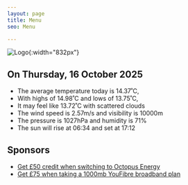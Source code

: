 ```yaml
---
layout: page
title: Menu
seo: Menu

---
```


![Logo](/images/logo.jpg){:width="832px"}

<!-- weather_marker starts -->
## On Thursday, 16 October 2025

- The average temperature today is 14.37˚C,
- With highs of 14.98˚C and lows of 13.75˚C,
- It may feel like 13.72˚C with scattered clouds
- The wind speed is 2.57m/s and visibility is 10000m
- The pressure is 1027hPa and humidity is 71%
- The sun will rise at 06:34 and set at 17:12

<!-- weather_marker ends -->

## Sponsors

- [Get £50 credit when switching to Octopus Energy](https://bit.ly/3oD1nnS)
- [Get £75 when taking a 1000mb YouFibre broadband plan](https://aklam.io/91zWhU?)
